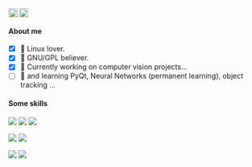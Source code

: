 
<a href="https://twitter.com/armengotmarcelo">
  <img align="left" alt="Marcelo Armengot | Twitter" width="18px" src="https://raw.githubusercontent.com/peterthehan/peterthehan/master/assets/twitter.svg" />
</a>
<a href="https://www.linkedin.com/in/marcelo-armengot/">
  <img align="left" alt="Marcelo Armengot's LinkedIN" width="18px" src="https://raw.githubusercontent.com/peterthehan/peterthehan/master/assets/linkedin.svg" />
</a>

<br />

#### About me

- [x] 🐧 Linux lover.
- [x] 🐃 GNU/GPL believer.
- [x] 🚀 Currently working on computer vision projects...
- [ ] 🔭 and learning PyQt, Neural Networks (permanent learning), object tracking ...

#### Some skills

<a href="https://www.python.org/downloads/release/python-3810/"><img src="https://img.shields.io/badge/Python-100%25-green"></a>
<a href="https://en.wikipedia.org/wiki/The_C_Programming_Language"><img src="https://img.shields.io/badge/C%2FC%2B%2B-100%25-green"></a>
<a href="https://nerdinmadrid.tumblr.com/post/667400970801692672/free-software-for-video-editing-get-your-last"><img src="https://img.shields.io/badge/GNU%2FLinux-80%25-lightgreen"></a>

<a href="https://numpy.org/doc/stable/"><img src="https://img.shields.io/badge/numpy-100%25-blue"></a>
<a href="https://pandas.pydata.org/"><img src="https://img.shields.io/badge/pandas-70%25-blue"></a>

<a href="https://pytorch.org/get-started/locally/"><img src="https://img.shields.io/badge/pytorch-30%25-red"></a>
<a href="https://developer.nvidia.com/cuda-downloads?target_os=Linux&target_arch=x86_64&Distribution=Ubuntu&target_version=20.04&target_type=deb_local"><img src="https://img.shields.io/badge/cuda-30%25-red"></a>

